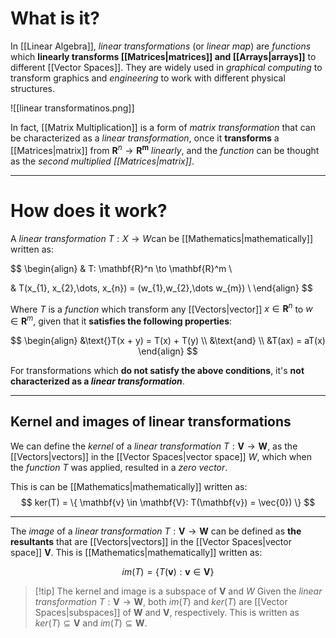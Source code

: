 # What is it?

In [[Linear Algebra]], *linear transformations* (or *linear map*) are *functions* which **linearly transforms [[Matrices|matrices]] and [[Arrays|arrays]]** to different [[Vector Spaces]]. They are widely used in *graphical computing* to transform graphics and *engineering* to work with different physical structures.

![[linear transformatinos.png]]

In fact, [[Matrix Multiplication]] is a form of *matrix transformation* that can be characterized as a *linear transformation*, once it **transforms** a [[Matrices|matrix]] from $\mathbf{R}^n \to \mathbf{R^m}$ *linearly*, and the *function* can be thought as the *second multiplied [[Matrices|matrix]]*.
___
# How does it work?
A *linear transformation* $T: X \to W$can be [[Mathematics|mathematically]] written as:

$$
\begin{align}
& T: \mathbf{R}^n \to \mathbf{R}^m \\

& T(x_{1}, x_{2},\dots, x_{n}) = (w_{1},w_{2},\dots w_{m}) \\
\end{align}
$$

Where $T$ is a *function* which transform any [[Vectors|vector]] $x \in \mathbf{R}^n$ to $w \in \mathbf{R}^m$, given that it **satisfies the following properties**:

$$
\begin{align}
&\text{}T(x + y) = T(x) + T(y) \\
&\text{and} \\
&T(ax) = aT(x)
\end{align}
$$

For transformations which **do not satisfy the above conditions**, it's **not characterized as a *linear transformation***.
___
## Kernel and images of linear transformations

We can define the *kernel* of a *linear transformation* $T:\mathbf{V}\to \mathbf{W}$, as the [[Vectors|vectors]] in the [[Vector Spaces|vector space]] $W$, which when the *function* $T$ was applied, resulted in a *zero vector*. 

This is can be [[Mathematics|mathematically]] written as:
$$
ker(T) = \{
\mathbf{v} \in \mathbf{V}: T(\mathbf{v}) = \vec{0})
\}
$$
___
The *image* of a *linear transformation* $T:\mathbf{V}\to \mathbf{W}$ can be defined as **the resultants** that are [[Vectors|vectors]] in the [[Vector Spaces|vector space]] $\mathbf{V}$. This is [[Mathematics|mathematically]] written as:

$$
im(T) = \{ T(\mathbf{v}): \mathbf{v} \in \mathbf{V} \}
$$
>[!tip] The kernel and image is a subspace of $\mathbf{V}$ and $W$
>Given the *linear transformation* $T:\mathbf{V}\to \mathbf{W}$, both $im(T)$ and $ker(T)$ are [[Vector Spaces|subspaces]] of $\mathbf{W}$ and $\mathbf{V}$, respectively.
>This is written as $ker(T) \subseteq \mathbf{V}$ and $im(T) \subseteq \mathbf{W}$. 


